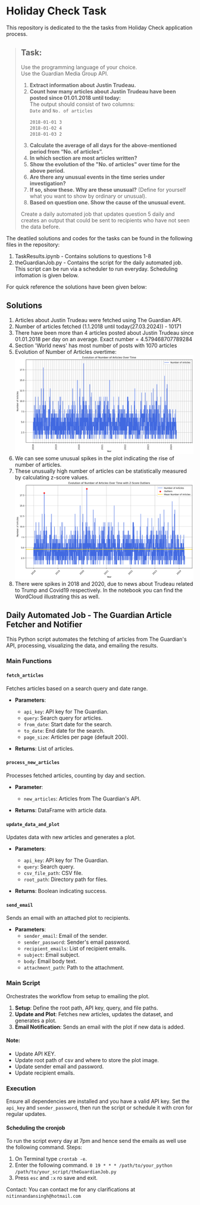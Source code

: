 # Holiday Check Task
This repository is dedicated to the the tasks from Holiday Check application process.
> ## Task: 
> 
> Use the programming language of your choice.  
> Use the Guardian Media Group API.  
> 
> 1. **Extract information about Justin Trudeau.**  
> 2. **Count how many articles about Justin Trudeau have been posted since 01.01.2018 until today:**  
>    The output should consist of two columns:  
>    `Date` and `No. of articles`  
>    ```
>    2018-01-01 3  
>    2018-01-02 4  
>    2018-01-03 2  
>    ```
> 3. **Calculate the average of all days for the above-mentioned period from “No. of articles”.**  
> 4. **In which section are most articles written?**  
> 5. **Show the evolution of the "No. of articles" over time for the above period.**  
> 6. **Are there any unusual events in the time series under investigation?**  
> 7. **If so, show these. Why are these unusual?** (Define for yourself what you want to show by ordinary or unusual).  
> 8. **Based on question one. Show the cause of the unusual event.**  
> 
> Create a daily automated job that updates question 5 daily and creates an output that could be sent to recipients who have not seen the data before.


The deatiled solutions and codes for the tasks can be found in the following files in the repository:
1. TaskResults.ipynb - Contains solutions to questions 1-8
2. theGuardianJob.py - Contains the script for the daily automated job. This script can be run via a scheduler to run everyday. Scheduling infomation is given below.

For quick reference the solutions have been given below:

## Solutions
1. Articles about Justin Trudeau were fetched using The Guardian API.
2. Number of articles fetched (1.1.2018 until today(27.03.2024)) - 10171
3. There have been more than 4 articles posted about Justin Trudeau since 01.01.2018 per day on an average. Exact number =  4.579468707789284
4. Section 'World news' has most number of posts with 1070 articles
5. Evolution of Number of Articles overtime:
![Evolution of number of articles since 2018](HolidayCheckPlot1.png)
6. We can see some unusual spikes in the plot indicating the rise of number of articles.
7. These unusually high number of articles can be statistically measured by calculating z-score values. 
![Evolution of number of articles since 2018](HolidayCheckPlot2.png)
8. There were spikes in 2018 and 2020, due to news about Trudeau related to Trump and Covid19 respectively. In the notebook you can find the WordCloud illustrating this as well.



## Daily Automated Job - The Guardian Article Fetcher and Notifier

This Python script automates the fetching of articles from The Guardian's API, processing, visualizing the data, and emailing the results.

### Main Functions

#### `fetch_articles`

Fetches articles based on a search query and date range.

- **Parameters**:
  - `api_key`: API key for The Guardian.
  - `query`: Search query for articles.
  - `from_date`: Start date for the search.
  - `to_date`: End date for the search.
  - `page_size`: Articles per page (default 200).

- **Returns**: List of articles.

#### `process_new_articles`

Processes fetched articles, counting by day and section.

- **Parameter**:
  - `new_articles`: Articles from The Guardian's API.

- **Returns**: DataFrame with article data.

#### `update_data_and_plot`

Updates data with new articles and generates a plot.

- **Parameters**:
  - `api_key`: API key for The Guardian.
  - `query`: Search query.
  - `csv_file_path`: CSV file.
  - `root_path`: Directory path for files.

- **Returns**: Boolean indicating success.

#### `send_email`

Sends an email with an attached plot to recipients.

- **Parameters**:
  - `sender_email`: Email of the sender.
  - `sender_password`: Sender's email password.
  - `recipient_emails`: List of recipient emails.
  - `subject`: Email subject.
  - `body`: Email body text.
  - `attachment_path`: Path to the attachment.

### Main Script

Orchestrates the workflow from setup to emailing the plot.

1. **Setup**: Define the root path, API key, query, and file paths.
2. **Update and Plot**: Fetches new articles, updates the dataset, and generates a plot.
3. **Email Notification**: Sends an email with the plot if new data is added.

#### Note:
* Update API KEY.
* Update root path of csv and where to store the plot image.
* Update sender email and password.
* Update recipient emails.

### Execution

Ensure all dependencies are installed and you have a valid API key. Set the `api_key` and `sender_password`, then run the script or schedule it with cron for regular updates.

#### Scheduling the cronjob
To run the script every day at 7pm and hence send the emails as well use the following command.
Steps:
1. On Terminal type `crontab -e`.
2. Enter the following command.
`0 19 * * * /path/to/your_python /path/to/your_script/theGuardianJob.py`
3. Press `esc` and `:x` ro save and exit.

Contact: You can contact me for any clarifications at `nitinnandansingh@hotmail.com`